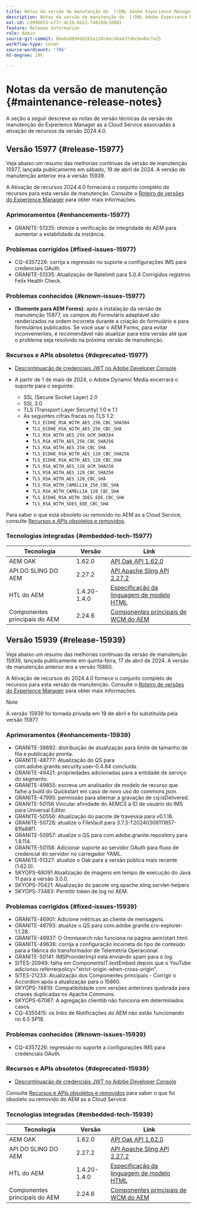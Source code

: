 ```yaml
---
title: Notas da versão de manutenção do  [!DNL Adobe Experience Manager]  as a Cloud Service associada à ativação de recurso 2024.4.0.
description: Notas da versão de manutenção do  [!DNL Adobe Experience Manager]  as a Cloud Service associada à ativação de recurso 2024.4.0.
exl-id: cd996853-e77c-4c10-bb23-f4810dc3d881
feature: Release Information
role: Admin
source-git-commit: 8be0a9894bb5b3a138c0ec40a437d6c8e4bc7e25
workflow-type: tm+mt
source-wordcount: '706'
ht-degree: 29%

---
```


# Notas da versão de manutenção {#maintenance-release-notes}

A seção a seguir descreve as notas de versão técnicas da versão de manutenção do Experience Manager as a Cloud Service associadas à ativação de recursos da versão 2024.4.0.

## Versão 15977 {#release-15977}

Veja abaixo um resumo das melhorias contínuas da versão de manutenção 15977, lançada publicamente em sábado, 19 de abril de 2024. A versão de manutenção anterior era a versão 15939.

A Ativação de recursos 2024.4.0 fornecerá o conjunto completo de recursos para esta versão de manutenção. Consulte o [Roteiro de versões do Experience Manager](https://experienceleague.adobe.com/docs/experience-manager-release-information/aem-release-updates/update-releases-roadmap.html?lang=pt-BR) para obter mais informações.

### Aprimoramentos {#enhancements-15977}

* GRANITE-51335: otimize a verificação de integridade do AEM para aumentar a estabilidade da instância.

### Problemas corrigidos {#fixed-issues-15977}

* CQ-4357226: corrija a regressão no suporte a configurações IMS para credenciais OAuth.
* GRANITE-51335: Atualização de Ratelimit para 5.0.4 Corrigidos registros Felix Health Check.

### Problemas conhecidos {#known-issues-15977}

* **(Somente para AEM Forms)**: após a instalação da versão de manutenção 15977, os campos do Formulário adaptável são renderizados na ordem incorreta durante a criação do formulário e para formulários publicados. Se você usar o AEM Forms, para evitar inconvenientes, é recomendável não atualizar para esta versão até que o problema seja resolvido na próxima versão de manutenção.

### Recursos e APIs obsoletos {#deprecated-15977}

* [Descontinuação de credenciais JWT no Adobe Developer Console](/help/security/jwt-credentials-deprecation-in-adobe-developer-console.md)

* A partir de 1 de maio de 2024, o Adobe Dynamic Media encerrará o suporte para o seguinte:

   * SSL (Secure Socket Layer) 2.0
   * SSL 3.0
   * TLS (Transport Layer Security) 1.0 e 1.1
   * As seguintes cifras fracas no TLS 1.2:
      * `TLS_ECDHE_RSA_WITH_AES_256_CBC_SHA384`
      * `TLS_ECDHE_RSA_WITH_AES_256_CBC_SHA`
      * `TLS_RSA_WITH_AES_256_GCM_SHA384`
      * `TLS_RSA_WITH_AES_256_CBC_SHA256`
      * `TLS_RSA_WITH_AES_256_CBC_SHA`
      * `TLS_ECDHE_RSA_WITH_AES_128_CBC_SHA256`
      * `TLS_ECDHE_RSA_WITH_AES_128_CBC_SHA`
      * `TLS_RSA_WITH_AES_128_GCM_SHA256`
      * `TLS_RSA_WITH_AES_128_CBC_SHA256`
      * `TLS_RSA_WITH_AES_128_CBC_SHA`
      * `TLS_RSA_WITH_CAMELLIA_256_CBC_SHA`
      * `TLS_RSA_WITH_CAMELLIA_128_CBC_SHA`
      * `TLS_ECDHE_RSA_WITH_3DES_EDE_CBC_SHA`
      * `TLS_RSA_WITH_SDES_EDE_CBC_SHA`

Para saber o que está obsoleto ou removido no AEM as a Cloud Service, consulte [Recursos e APIs obsoletos e removidos](/help/release-notes/deprecated-removed-features.md).

### Tecnologias integradas {#embedded-tech-15977}

| Tecnologia | Versão | Link |
|---|---|---|
| AEM OAK | 1.62.0 | [API Oak API 1.62.0](https://www.javadoc.io/doc/org.apache.jackrabbit/oak-api/1.62.0/index.html) |
| API DO SLING DO AEM | 2.27.2 | [API Apache Sling API 2.27.2](https://www.javadoc.io/doc/org.apache.sling/org.apache.sling.api/latest/index.html) |
| HTL do AEM | 1.4.20-1.4.0 | [Especificação da linguagem de modelo HTML](https://github.com/adobe/htl-spec) |
| Componentes principais do AEM | 2.24.6 | [Componentes principais de WCM do AEM](https://github.com/adobe/aem-core-wcm-components) |

## Versão 15939 {#release-15939}

Veja abaixo um resumo das melhorias contínuas da versão de manutenção 15939, lançada publicamente em quinta-feira, 17 de abril de 2024. A versão de manutenção anterior era a versão 15860.

A Ativação de recursos do 2024.4.0 fornece o conjunto completo de recursos para esta versão de manutenção. Consulte o [Roteiro de versões do Experience Manager](https://experienceleague.adobe.com/docs/experience-manager-release-information/aem-release-updates/update-releases-roadmap.html?lang=pt-BR) para obter mais informações.

>[!NOTE]
>
>A versão 15939 foi tornada privada em 19 de abril e foi substituída pela versão 15977.

### Aprimoramentos {#enhancements-15939}

* GRANITE-39892: distribuição de atualização para limite de tamanho de fila e publicação pronta.
* GRANITE-48777: Atualização do QS para com.adobe.granite.security.user-0.4.84 concluída.
* GRANITE-49421: propriedades adicionadas para a entidade de serviço do segmento.
* GRANITE-49855: escreva um analisador de modelo de recurso que falhe a build do Quickstart em caso de novo uso do commons.json.
* GRANITE-47995: permissão para alternar a gravação de cq:isDelivered.
* GRANITE-50156 Vincular afinidade do AEMCS à ID de usuário do IMS para Universal Editor.
* GRANITE-50556: Atualização do pacote de travessia para v0.1.18.
* GRANITE-50728: atualize o FileVault para 3.7.3-T20240308111857-81fa88f1.
* GRANITE-50957: atualize o QS para com.adobe.granite.repository para 1.8.114.
* GRANITE-50158: Adicionar suporte ao servidor OAuth para fluxo de credencial do servidor no carregador YAML.
* GRANITE-51327: atualize o Oak para a versão pública mais recente (1.62.0).
* SKYOPS-68091 Atualização de imagens em tempo de execução do Java 11 para a versão 3.0.0.
* SKYOPS-70421: Atualização do pacote org.apache.sling.servlet-helpers
* SKYOPS-73483: Permitir token de log no AEM.

### Problemas corrigidos {#fixed-issues-15939}

* GRANITE-46901: Adicione métricas ao cliente de mensagens.
* GRANITE-48793: atualize o QS para com.adobe.granite.crx-explorer-1.1.28.
* GRANITE-48937: O Omnisearch não funciona na página aem/start.html.
* GRANITE-49638: corrija a configuração incorreta do tipo de conteúdo para a fábrica do transformador de Telemetria Operacional.
* GRANITE-50141: IMSProviderImpl está enviando spam para o log.
* SITES-20949: falha em ComponentsIT.testEmbed depois que o YouTube adicionou referrerpolicy=&quot;strict-origin-when-cross-origin&quot;.
* SITES-21233: Atualização dos Componentes principais - Corrigir o Accordion após a atualização para o 15860.
* SKYOPS-74819: Compatibilidade com versões anteriores quebrada para chaves duplicadas no Apache Commons.
* SKYOPS-67087: A agregação clientlib não funciona em determinados casos.
* CQ-4355415: os links de Notificações do AEM não estão funcionando no 6.5 SP18.

### Problemas conhecidos {#known-issues-15939}

* CQ-4357226: regressão no suporte a configurações IMS para credenciais OAuth.

### Recursos e APIs obsoletos {#deprecated-15939}

* [Descontinuação de credenciais JWT no Adobe Developer Console](/help/security/jwt-credentials-deprecation-in-adobe-developer-console.md)

Consulte [Recursos e APIs obsoletos e removidos](/help/release-notes/deprecated-removed-features.md) para saber o que foi obsoleto ou removido do AEM as a Cloud Service.

### Tecnologias integradas {#embedded-tech-15939}

| Tecnologia | Versão | Link |
|---|---|---|
| AEM OAK | 1.62.0 | [API Oak API 1.62.0](https://www.javadoc.io/doc/org.apache.jackrabbit/oak-api/1.62.0/index.html) |
| API DO SLING DO AEM | 2.27.2 | [API Apache Sling API 2.27.2](https://www.javadoc.io/doc/org.apache.sling/org.apache.sling.api/latest/index.html) |
| HTL do AEM | 1.4.20-1.4.0 | [Especificação da linguagem de modelo HTML](https://github.com/adobe/htl-spec) |
| Componentes principais do AEM | 2.24.6 | [Componentes principais de WCM do AEM](https://github.com/adobe/aem-core-wcm-components) |
